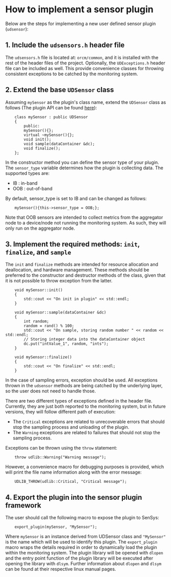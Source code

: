# How to implement a sensor plugin
Below are the steps for implementing a new user defined sensor plugin (`udsensor`):

## 1. Include the `udsensors.h` header file

The `udsensors.h` file is located at: `orcm/common`, and it is installed with the rest of the header files of the project.
Optionally, the `UDExceptions.h` header file can be included as well. This provide convenience classes for throwing consistent exceptions to be catched by the monitoring system.

## 2. Extend the base `UDSensor` class

Assuming `mySensor` as the plugin's class name, extend the `UDSensor` class as follows (The plugin API can be found [here](4-Developer-Guide/4.5-Sensys-Simplified-Sensor-Interface/4.5.1-Sensor-Plugin-API.html)):
```
    class mySensor : public UDSensor
    {
        public:
        mySensor(){};
        virtual ~mySensor(){};
        void init();
        void sample(dataContainer &dc);
        void finalize();
    };
```
In the constructor method you can define the sensor type of your plugin. The `sensor_type` variable determines how the plugin is collecting data.
The supported types are:
* IB : in-band
* OOB : out-of-band

By default, sensor_type is set to IB and can be changed as follows:
```
    mySensor(){this->sensor_type = OOB;};
```
Note that OOB sensors are intended to collect metrics from the aggregator node to a device/node not running the monitoring system. As such, they will only run on the aggregator node.

## 3. Implement the required methods: `init`, `finalize`, and `sample`

The `init` and `finalize` methods are intended for resource allocation and deallocation, and hardware management. These methods should be preferred to the constructor and destructor methods of the class, given that it is not possible to throw exception from the latter.
```
    void mySensor::init()
    {
        std::cout << "On init in plugin" << std::endl;
    }

    void mySensor::sample(dataContainer &dc)
    {
        int random;
        random = rand() % 100;
        std::cout << "On sample, storing random number " << random << std::endl;
        // Storing integer data into the dataContainer object
        dc.put("intValue_1", random, "ints");
    }

    void mySensor::finalize()
    {
        std::cout << "On finalize" << std::endl;
    }
```
In the case of sampling errors, exception should be used. All exceptions thrown in the `udsensor` methods are being catched by the underlying layer, so the user does not need to handle those.

There are two different types of exceptions defined in the header file. Currently, they are just both reported to the monitoring system, but in future versions, they will follow different path of execution:
* The `Critical` exceptions are related to unrecoverable errors that should stop the sampling process and unloading of the plugin.
* The `Warning` exceptions are related to failures that should not stop the sampling process.

Exceptions can be thrown using the `throw` statement:

```
    throw udlib::Warning("Warning message");
```
However, a convenience macro for debugging purposes is provided, which will print the file name information along with the error message:

```
    UDLIB_THROW(udlib::Critical, "Critical message");
```

## 4. Export the plugin into the sensor plugin framework

The user should call the following macro to expose the plugin to SenSys:
```
    export_plugin(mySensor, "MySensor");
```

Where `mySensor` is an instance derived from UDSensor class and `"MySensor"` is the name which will be used to identify this plugin. The `export_plugin` macro wraps the details required in order to dynamically load the plugin within the monitoring system. The plugin library will be opened with `dlopen` and the entry point function of the plugin library will be executed after opening the library with `dlsym`. Further information about `dlopen` and `dlsym` can be found at their respective linux manual pages.
